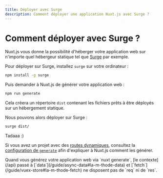 ```yaml
---
title: Déployer avec Surge
description: Comment déployer une application Nuxt.js avec Surge ?
---
```


# Comment déployer avec Surge ?

Nuxt.js vous donne la possibilité d'héberger votre application web sur n'importe quel hébergeur statique tel que [Surge](https://surge.sh/) par exemple.

Pour déployer sur Surge, installez `surge` sur votre ordinateur :

```bash
npm install -g surge
```

Puis demander à Nuxt.js de générer votre application web :

```bash
npm run generate
```

Cela créera un répertoire `dist` contenant les fichiers prêts à être déployés sur un hébergement statique.

Nous pouvons alors déployer sur Surge :

```bash
surge dist/
```

Tadaaa :)

Si vous avez un projet avec des [routes dynamiques](/guide/routing#routes-dynamiques), consultez la [configuration de `generate`](/api/configuration-generate) afin d'expliquer à Nuxt.js comment les générer.

<div class="Alert">Quand vous générez votre application web via `nuxt generate`, [le contexte](/api) passé à [`data`](/guide/async-data#la-m-thode-data) et [`fetch`](/guide/vuex-store#la-m-thode-fetch) ne disposent pas de `req` ni de `res`.</div>
